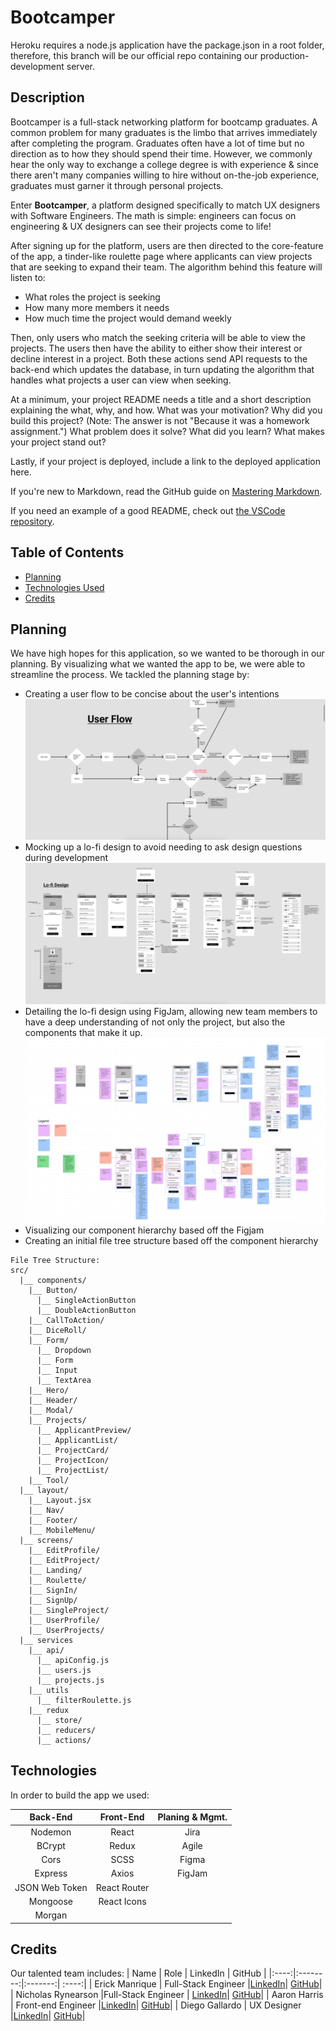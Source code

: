 # Bootcamper
Heroku requires a node.js application have the package.json in a root folder, therefore, this branch will be our official repo containing our production-development server. 

## Description

Bootcamper is a full-stack networking platform for bootcamp graduates. A common problem for many graduates is the limbo that arrives immediately after completing the program. Graduates often have a lot of time but no direction as to how they should spend their time. However, we commonly hear the only way to exchange a college degree is with experience & since there aren't many companies willing to hire without on-the-job experience, graduates must garner it through personal projects.

Enter <strong>Bootcamper</strong>, a platform designed specifically to match UX designers with Software Engineers. The math is simple: engineers can focus on engineering & UX designers can see their projects come to life!

After signing up for the platform, users are then directed to the core-feature of the app, a tinder-like roulette page where applicants can view projects that are seeking to expand their team. The algorithm behind this feature will listen to:

- What roles the project is seeking
- How many more members it needs
- How much time the project would demand weekly

Then, only users who match the seeking criteria will be able to view the projects. The users then have the ability to either show their interest or decline interest in a project. Both these actions send API requests to the back-end which updates the database, in turn updating the algorithm that handles what projects a user can view when seeking.

At a minimum, your project README needs a title and a short description explaining the what, why, and how. What was your motivation? Why did you build this project? (Note: The answer is not "Because it was a homework assignment.") What problem does it solve? What did you learn? What makes your project stand out?

Lastly, if your project is deployed, include a link to the deployed application here.

If you're new to Markdown, read the GitHub guide on [Mastering Markdown](https://guides.github.com/features/mastering-markdown/).

If you need an example of a good README, check out [the VSCode repository](https://github.com/microsoft/vscode).

## Table of Contents

- [Planning](#planning)
- [Technologies Used](#technologies)
- [Credits](#credits)

## Planning

We have high hopes for this application, so we wanted to be thorough in our planning. By visualizing what we wanted the app to be, we were able to streamline the process. We tackled the planning stage by:

- Creating a user flow to be concise about the user's intentions
  ![User Flow Diagram](/assets/images/userFlow.png)
- Mocking up a lo-fi design to avoid needing to ask design questions during development
  ![Lo-Fi Design](/assets/images/lofiDesign.png)
- Detailing the lo-fi design using FigJam, allowing new team members to have a deep understanding of not only the project, but also the components that make it up.
  ![Lo-Fi Design - Detailed](/assets/images/lofiFigjam.png)
- Visualizing our component hierarchy based off the Figjam
- Creating an initial file tree structure based off the component hierarchy

```
File Tree Structure:
src/
  |__ components/
    |__ Button/
      |__ SingleActionButton
      |__ DoubleActionButton
    |__ CallToAction/
    |__ DiceRoll/
    |__ Form/
      |__ Dropdown
      |__ Form
      |__ Input
      |__ TextArea
    |__ Hero/
    |__ Header/
    |__ Modal/
    |__ Projects/
      |__ ApplicantPreview/
      |__ ApplicantList/
      |__ ProjectCard/
      |__ ProjectIcon/
      |__ ProjectList/
    |__ Tool/
  |__ layout/
    |__ Layout.jsx
    |__ Nav/
    |__ Footer/
    |__ MobileMenu/
  |__ screens/
    |__ EditProfile/
    |__ EditProject/
    |__ Landing/
    |__ Roulette/
    |__ SignIn/
    |__ SignUp/
    |__ SingleProject/
    |__ UserProfile/
    |__ UserProjects/
  |__ services
    |__ api/
      |__ apiConfig.js
      |__ users.js
      |__ projects.js
    |__ utils
      |__ filterRoulette.js
    |__ redux
      |__ store/
      |__ reducers/
      |__ actions/
```

## Technologies

In order to build the app we used:

|    Back-End    |  Front-End   | Planing & Mgmt. |
| :------------: | :----------: | :-------------: |
|    Nodemon     |    React     |      Jira       |
|     BCrypt     |    Redux     |      Agile      |
|      Cors      |     SCSS     |      Figma      |
|    Express     |    Axios     |     FigJam      |
| JSON Web Token | React Router |                 |
|    Mongoose    | React Icons  |                 |
|     Morgan     |              |                 |

## Credits

Our talented team includes:
| Name | Role | LinkedIn | GitHub |
|:----:|:--------:|:-------:| :----:|
| Erick Manrique | Full-Stack Engineer |[LinkedIn](https://www.linkedin.com/in/erick-manrique/)| [GitHub](https://github.com/yeezick)|
| Nicholas Rynearson |Full-Stack Engineer | [LinkedIn](https://www.linkedin.com/in/nicholas-rynearson-88a77635/)| [GitHub](https://github.com/flexibleidealist)|
| Aaron Harris | Front-end Engineer |[LinkedIn](https://www.linkedin.com/in/aaron-harris-577867218/)| [GitHub](https://github.com/aaronsHarris)|
| Diego Gallardo | UX Designer |[LinkedIn](https://www.linkedin.com/in/digallardox/)| [GitHub](https://github.com/digallardox)|
